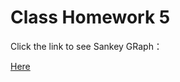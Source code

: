 # Class Homework 5

Click the link to see Sankey GRaph：

[Here](https://Zhenlong-Zhang.github.io/sankey-diagram/index.html)
